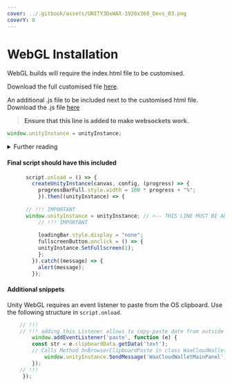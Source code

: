 ```yaml
---
cover: ../.gitbook/assets/UNITY3DxWAX-1920x360_Devs_03.png
coverY: 0
---
```


# WebGL Installation

WebGL builds will require the index.html file to be customised.

Download the full customised file [here](downloads/index.html).

An additional .js file to be included next to the customised html file. Download the .js file [here](downloads/waxjs.js)

> **Ensure that this line is added to make websockets work.**

```js
window.unityInstance = unityInstance;
```

<details>

<summary>Further reading</summary>

WebAssembly for [security](https://webassembly.org/docs/security/) purposes does not have Networking-Capabilities.

Read more here: (https://webassembly.org/docs/security/)

</details>

#### Final script should have this included

```js
      script.onload = () => {
        createUnityInstance(canvas, config, (progress) => {
          progressBarFull.style.width = 100 * progress + "%";
          }).then((unityInstance) => {
	  
	  // !!! IMPORTANT
	  window.unityInstance = unityInstance; // <-- THIS LINE MUST BE ADDED TO ENSURE WEBSOCKETS WORK!!!
          // !!! IMPORTANT
	  
          loadingBar.style.display = "none";
          fullscreenButton.onclick = () => {
          unityInstance.SetFullscreen(1);
          };
        }).catch((message) => {
          alert(message);
        });
```

#### Additional snippets

Unity WebGL requires an event listener to paste from the OS clipboard. Use the following structure in `script.onload`.

```js
	// !!!
	// !!! adding this Listener allows to copy-paste date from outside the WebGL-Build into the WebGL-Build
        window.addEventListener('paste', function (e) {
		const str = e.clipboardData.getData('text');
		// Calls Method OnBrowserClipboardPaste in class WaxCloudWalletMainPanel while passing str as argument
           	window.unityInstance.SendMessage('WaxCloudWalletMainPanel', 'OnBrowserClipboardPaste', str);
        });
	// !!!
     });
```
